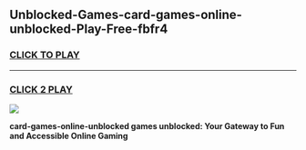
## Unblocked-Games-card-games-online-unblocked-Play-Free-fbfr4
<h3>
<a href="https://premium76.site?title=card-games-online-unblocked&ref=18A">CLICK TO PLAY</a></h3>
<hr>

<h3>
<a href="https://premium76.site?title=card-games-online-unblocked&ref=18A">CLICK 2 PLAY</a>
  
</h3>

<a href="https://premium76.site?title=card-games-online-unblocked&ref=18A"><img src="https://clearcache.store/games.png"></a>


**card-games-online-unblocked games unblocked: Your Gateway to Fun and Accessible Online Gaming**
